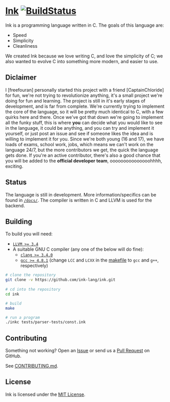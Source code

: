 [Ink](http://ink-lang.github.io) [![BuildStatus](https://travis-ci.org/ink-lang/ink.svg?branch=master)](https://travis-ci.org/ink-lang/ink)
===

Ink is a programming language written in C. The goals of this language are:

* Speed
* Simplicity
* Cleanliness

We created Ink because we love writing C, and love the simplicity of C; we also wanted to evolve C
into something more modern, and easier to use.

Diclaimer
------
I [freefouran] personally started this project with a friend [CaptainChloride] for fun, we're not
trying to revolutionize anything, it's a small project we're doing for fun and learning. The project
is still in it's early stages of development, and is far from complete. We're currently trying to
implement the core of the language, so it will be pretty much identical to C, with a few quirks here
and there. Once we've got that down we're going to implement all the funky stuff, this is where **you**
can decide what you would like to see in the language, it could be anything, and you can try and implement
it yourself, or just post an issue and see if someone likes the idea and is willing to implement it for you.
Since we're both young (16 and 17), we have loads of exams, school work, jobs, which means we can't 
work on the language 24/7, but the more contributors we get, the quick the language gets done. If you're
an active contributor, there's also a good chance that you will be added to the **official developer team**,
ooooooooooooooohhhh, exciting.

Status
------

The language is still in development. More information/specifics
can be found in [`/docs/`](/docs/). The compiler is written in C
and LLVM is used for the backend.

Building
--------

To build you will need:

 - [`LLVM >= 3.4`](http://llvm.org/releases/download.html)
 - A suitable GNU C compiler (any one of the below will do fine):
   - [`clang >= 3.4.0`](http://llvm.org/releases/download.html)
   - [`gcc >= 4.8.1`](https://gcc.gnu.org/) (change `LCC` and 
     `LCXX` in the [makefile](/Makefile) to `gcc` and `g++`, respectively)

```bash
# clone the repository
git clone -v https://github.com/ink-lang/ink.git
    
# cd into the repository
cd ink

# build
make

# run a program
./inkc tests/parser-tests/const.ink
```

Contributing
------------

Something not working? Open an [Issue](https://github.com/ink-lang/ink/issues)
or send us a [Pull Request](https://github.com/ink-lang/ink/pulls)
on GitHub.

See [CONTRIBUTING.md](/CONTRIBUTING.md).

License
-------

Ink is licensed under the [MIT License](/LICENSE.md).
